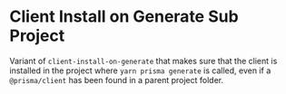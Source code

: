 # Client Install on Generate Sub Project

Variant of `client-install-on-generate` that makes sure that the client is
installed in the project where `yarn prisma generate` is called, even if a
`@prisma/client` has been found in a parent project folder.
